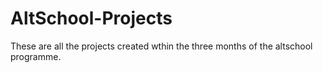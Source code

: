 # AltSchool-Projects
These are all the projects created wthin the three months of the altschool programme.

